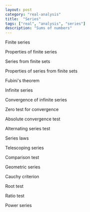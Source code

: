 ```yaml
---
layout: post
category: "real-analysis"
title:  "Series"
tags: ["real", "analysis", "series"]
description: "Sums of numbers"
---
```


Finite series

Properties of finite series

Series from finite sets

Properties of series from finite sets

Fubini's theorem

Infinite series

Convergence of infinite series

Zero test for convergence

Absolute convergence test

Alternating series test

Series laws

Telescoping series

Comparison test

Geometric series

Cauchy criterion

Root test

Ratio test

Power series
